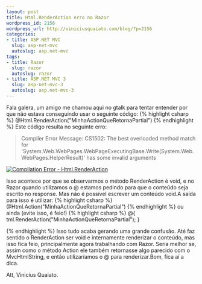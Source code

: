 ```yaml
--- 
layout: post
title: Html.RenderAction erro no Razor
wordpress_id: 2156
wordpress_url: http://viniciusquaiato.com/blog/?p=2156
categories: 
- title: ASP.NET MVC
  slug: asp-net-mvc
  autoslug: asp.net-mvc
tags: 
- title: Razor
  slug: razor
  autoslug: razor
- title: ASP.NET MVC 3
  slug: asp-net-mvc-3
  autoslug: asp.net-mvc-3
---
```



Fala galera, um amigo me chamou aqui no gtalk para tentar entender por que não estava conseguindo usar o seguinte código:
{% highlight csharp %}
@Html.RenderAction("MinhaActionQueRetornaPartial")
{% endhighlight %}
Este código resulta no seguinte erro:<blockquote>Compiler Error Message: CS1502: The best overloaded method match for 'System.Web.WebPages.WebPageExecutingBase.Write(System.Web.WebPages.HelperResult)' has some invalid arguments</blockquote>[![Compilation Error - Html.RenderAction](http://viniciusquaiato.com/images_posts/Compilation-Error-Html.RenderAction-300x252.png "Compilation Error - Html.RenderAction")](http://viniciusquaiato.com/images_posts/Compilation-Error-Html.RenderAction.png)

Isso acontece por que se observarmos o método RenderAction é void, e no Razor quando utilizamos o @ estamos pedindo para que o conteúdo seja escrito no response. Mas não é possível escrever um conteúdo void.A saída para isso é utilizar:
{% highlight csharp %}
@Html.Action("MinhaActionQueRetornaPartial")
{% endhighlight %}
ou ainda (evite isso, é feio!)
{% highlight csharp %}
@{
tml.RenderAction("MinhaActionQueRetornaPartial");
    }

{% endhighlight %}
Isso tudo acaba gerando uma grande confusão. Até faz sentido o RenderAction ser void e internamente renderizar o conteúdo, mas isso fica feio, principalmente agora trabalhando com Razor. Seria melhor se, assim como o método Action ele também retornasse algo parecido com o MvcHtmlString, e então utilizaríamos o @ para renderizar.Bom, fica aí a dica.

Att,
Vinicius Quaiato.
